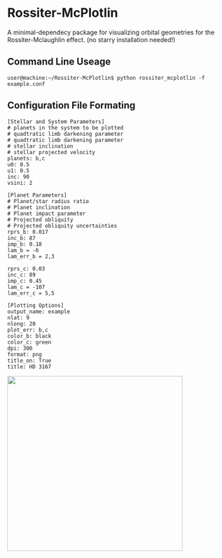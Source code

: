 # Rossiter-McPlotlin
A minimal-dependecy package for visualizing orbital geometries for the Rossiter-Mclaughlin effect.
(no starry installation needed!)

## Command Line Useage
```console
user@machine:~/Rossiter-McPlotlin$ python rossiter_mcplotlin -f example.conf
```

## Configuration File Formating

```text
[Stellar and System Parameters]
# planets in the system to be plotted
# quadtratic limb darkening parameter
# quadtratic limb darkening parameter
# stellar inclination
# stellar projected velocity
planets: b,c           
u0: 0.5                
u1: 0.5                
inc: 90
vsini: 2

[Planet Parameters]
# Planet/star radius ratio
# Planet inclination
# Planet impact parameter
# Projected obliquity
# Projected obliquity uncertainties 
rprs_b: 0.017          
inc_b: 87              
imp_b: 0.18            
lam_b = -6             
lam_err_b = 2,3        

rprs_c: 0.03
inc_c: 89
imp_c: 0.45
lam_c = -107
lam_err_c = 5,5

[Plotting Options]
output_name: example
nlat: 9
nlong: 20
plot_err: b,c
color_b: black
color_c: green
dpi: 300
format: png
title_on: True
title: HD 3167
```

<img src="https://github.com/aspolanski/Rossiter-McPlottin/blob/main/toi1759_rm.png" width="400" height="400" />
